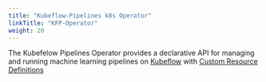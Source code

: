 ```yaml
---
title: "Kubeflow-Pipelines k8s Operator"
linkTitle: "KFP-Operator"
weight: 20
---
```


The Kubefelow Pipelines Operator provides a declarative API for managing and running machine learning pipelines on [Kubeflow](https://www.kubeflow.org/) with [Custom Resource Definitions](https://kubernetes.io/docs/concepts/extend-kubernetes/api-extension/custom-resources/)
